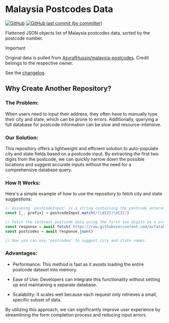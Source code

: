 # Malaysia Postcodes Data

<p>
  <a href="./LICENSE">
  <img alt="GitHub" src="https://img.shields.io/github/license/acfatah/malaysia-postcodes-data?style=flat-square"></a>

  <a href="https://github.com/acfatah/malaysia-postcodes-data/commits/main">
  <img alt="GitHub last commit (by committer)" src="https://img.shields.io/github/last-commit/acfatah/malaysia-postcodes-data?display_timestamp=committer&style=flat-square"></a>
</p>

Flattened JSON objects list of Malaysia postcodes data, sorted by the postcode number.

> [!IMPORTANT]
> Original data is pulled from [AsyrafHussin/malaysia-postcodes][1]. Credit belongs to the respective owner.

See the [changelog][2].

## Why Create Another Repository?

### The Problem:

When users need to input their address, they often have to manually type their
city and state, which can be prone to errors. Additionally, querying a full
database for postcode information can be slow and resource-intensive.

### Our Solution:

This repository offers a lightweight and efficient solution to auto-populate
city and state fields based on a postcode input. By extracting the first two
digits from the postcode, we can quickly narrow down the possible locations
and suggest accurate inputs without the need for a comprehensive database query.

### How It Works:
Here's a simple example of how to use the repository to fetch city and state suggestions:

```javascript
// Assuming 'postcodeInput' is a string containing the postcode entered by the user.
const [_, prefix] = postcodeInput.match(/(\d{2})\d{3}/)

// Fetch the relevant postcode data using the first two digits as a prefix.
const response = await fetch(`https://raw.githubusercontent.com/acfatah/malaysia-postcodes-data/refs/heads/main/dist/${prefix}xxx-postcodes.json`)
const postcodes = await response.json()

// Now you can use 'postcodes' to suggest city and state names.
```

### Advantages:
- Performance: This method is fast as it avoids loading the entire postcode
  dataset into memory.

- Ease of Use: Developers can integrate this functionality without setting up
  and maintaining a separate database.

- Scalability: It scales well because each request only retrieves a small,
  specific subset of data.

By utilizing this approach, we can significantly improve user experience by
streamlining the form completion process and reducing input errors.

[1]: https://github.com/AsyrafHussin/malaysia-postcodes?tab=readme-ov-file#malaysia-postcodes
[2]: https://github.com/AsyrafHussin/malaysia-postcodes/blob/main/CHANGELOG.md

